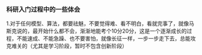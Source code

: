 ### 科研入门过程中的一些体会

1.对于任何模型、算法，都要祛魅，不要觉得难、看不明白，看就完事了，就像马斯克说的，最开始什么都不会，渐渐地能考个10分20分，这是一个逐渐成长的过程，不能速成、不能急躁、也不要害怕，就像长征一样，一步一步走下去，总能攻克难关的（尤其是学习阶段，暂时不包含创新阶段）